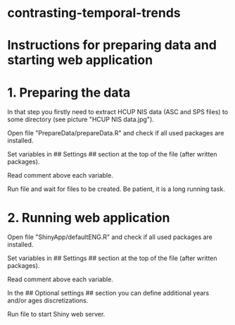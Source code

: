 # contrasting-temporal-trends

# Instructions for preparing data and starting web application #

# 1. Preparing the data      #

In that step you firstly need to extract HCUP NIS data (ASC and SPS files) to some directory (see picture "HCUP NIS data.jpg").

Open file "PrepareData/prepareData.R" and check if all used packages are installed.

Set variables in ## Settings ## section at the top of the file (after written packages).

Read comment above each variable.

Run file and wait for files to be created. Be patient, it is a long running task.


# 2. Running web application #

Open file "ShinyApp/defaultENG.R" and check if all used packages are installed.

Set variables in ## Settings ## section at the top of the file (after written packages).

Read comment above each variable.

In the ## Optional settings ## section you can define additional years and/or ages discretizations.

Run file to start Shiny web server.

